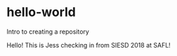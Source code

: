 # hello-world
Intro to creating a repository

Hello! This is Jess checking in from SIESD 2018 at SAFL!
